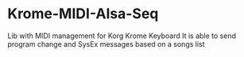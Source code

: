 # Krome-MIDI-Alsa-Seq

Lib with MIDI management for Korg Krome Keyboard
It is able to send program change and SysEx messages based on a songs list
